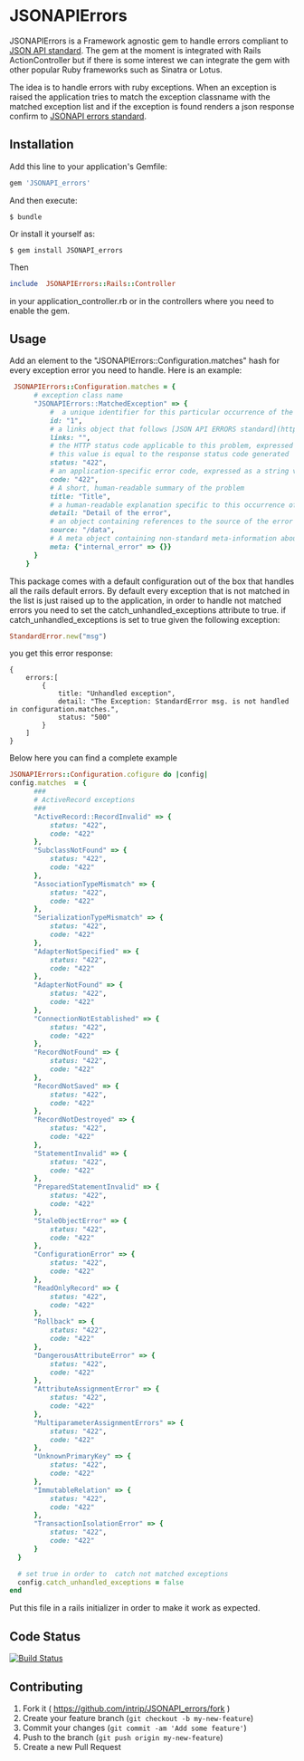 # JSONAPIErrors

JSONAPIErrors is a Framework agnostic gem to handle errors compliant to [JSON API standard](http://jsonapi.org).
The gem at the moment is integrated with Rails ActionController but if there is some interest we can integrate the gem
with other popular Ruby frameworks such as Sinatra or Lotus.

The idea is to handle errors with ruby exceptions. When an exception is raised the application tries to match the exception classname
with the matched exception list and if the exception is found renders a json response confirm to [JSONAPI errors standard](http://jsonapi.org/format/#errors).

## Installation

Add this line to your application's Gemfile:

```ruby
gem 'JSONAPI_errors'
```

And then execute:

    $ bundle

Or install it yourself as:

    $ gem install JSONAPI_errors

Then
```ruby
include  JSONAPIErrors::Rails::Controller
```
in your application_controller.rb or
in the controllers where you need to enable the gem.

## Usage

Add an element to the "JSONAPIErrors::Configuration.matches" hash for every exception error you need to handle.
Here is an example:
```ruby
 JSONAPIErrors::Configuration.matches = {
      # exception class name
      "JSONAPIErrors::MatchedException" => {
          #  a unique identifier for this particular occurrence of the problem.
          id: "1",
          # a links object that follows [JSON API ERRORS standard](http://jsonapi.org/format/#errors)
          links: "",
          # the HTTP status code applicable to this problem, expressed as a string value.
          # this value is equal to the response status code generated
          status: "422",
          # an application-specific error code, expressed as a string value.
          code: "422",
          # A short, human-readable summary of the problem
          title: "Title",
          # a human-readable explanation specific to this occurrence of the problem
          detail: "Detail of the error",
          # an object containing references to the source of the error
          source: "/data",
          # A meta object containing non-standard meta-information about the error.
          meta: {"internal_error" => {}}
      }
    }
```

This package comes with a default configuration out of the box that handles all the rails default errors.
By default every exception that is not matched in the list is just raised up to the application, in order
to handle not matched errors you need to set the catch_unhandled_exceptions attribute to true. if
catch_unhandled_exceptions is set to true given the following exception:
```ruby
StandardError.new("msg")
```
you get this error response:

```
{
    errors:[
        {
            title: "Unhandled exception",
            detail: "The Exception: StandardError msg. is not handled in configuration.matches.",
            status: "500"
        }
    ]
}
```

Below here you can find a complete example
```ruby
JSONAPIErrors::Configuration.cofigure do |config|
config.matches  = {
      ###
      # ActiveRecord exceptions
      ###
      "ActiveRecord::RecordInvalid" => {
          status: "422",
          code: "422"
      },
      "SubclassNotFound" => {
          status: "422",
          code: "422"
      },
      "AssociationTypeMismatch" => {
          status: "422",
          code: "422"
      },
      "SerializationTypeMismatch" => {
          status: "422",
          code: "422"
      },
      "AdapterNotSpecified" => {
          status: "422",
          code: "422"
      },
      "AdapterNotFound" => {
          status: "422",
          code: "422"
      },
      "ConnectionNotEstablished" => {
          status: "422",
          code: "422"
      },
      "RecordNotFound" => {
          status: "422",
          code: "422"
      },
      "RecordNotSaved" => {
          status: "422",
          code: "422"
      },
      "RecordNotDestroyed" => {
          status: "422",
          code: "422"
      },
      "StatementInvalid" => {
          status: "422",
          code: "422"
      },
      "PreparedStatementInvalid" => {
          status: "422",
          code: "422"
      },
      "StaleObjectError" => {
          status: "422",
          code: "422"
      },
      "ConfigurationError" => {
          status: "422",
          code: "422"
      },
      "ReadOnlyRecord" => {
          status: "422",
          code: "422"
      },
      "Rollback" => {
          status: "422",
          code: "422"
      },
      "DangerousAttributeError" => {
          status: "422",
          code: "422"
      },
      "AttributeAssignmentError" => {
          status: "422",
          code: "422"
      },
      "MultiparameterAssignmentErrors" => {
          status: "422",
          code: "422"
      },
      "UnknownPrimaryKey" => {
          status: "422",
          code: "422"
      },
      "ImmutableRelation" => {
          status: "422",
          code: "422"
      },
      "TransactionIsolationError" => {
          status: "422",
          code: "422"
      }
  }

  # set true in order to  catch not matched exceptions
  config.catch_unhandled_exceptions = false
end
```

Put this file in a rails initializer in order to make it work as expected.


## Code Status

[![Build Status](https://travis-ci.org/rails/rails.svg?branch=master)](https://travis-ci.org/rails/rails)

## Contributing

1. Fork it ( https://github.com/intrip/JSONAPI_errors/fork )
2. Create your feature branch (`git checkout -b my-new-feature`)
3. Commit your changes (`git commit -am 'Add some feature'`)
4. Push to the branch (`git push origin my-new-feature`)
5. Create a new Pull Request
